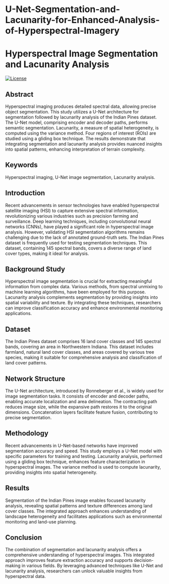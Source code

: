# U-Net-Segmentation-and-Lacunarity-for-Enhanced-Analysis-of-Hyperspectral-Imagery

# Hyperspectral Image Segmentation and Lacunarity Analysis

[![License](https://img.shields.io/badge/License-MIT-blue.svg)](https://opensource.org/licenses/MIT)

## Abstract

Hyperspectral imaging produces detailed spectral data, allowing precise object segmentation. This study utilizes a U-Net architecture for segmentation followed by lacunarity analysis of the Indian Pines dataset. The U-Net model, comprising encoder and decoder paths, performs semantic segmentation. Lacunarity, a measure of spatial heterogeneity, is computed using the variance method. Four regions of interest (ROIs) are studied using a gliding box technique. The results demonstrate that integrating segmentation and lacunarity analysis provides nuanced insights into spatial patterns, enhancing interpretation of terrain complexity.

## Keywords

Hyperspectral imaging, U-Net image segmentation, Lacunarity analysis.

## Introduction

Recent advancements in sensor technologies have enabled hyperspectral satellite imaging (HSI) to capture extensive spectral information, revolutionizing various industries such as precision farming and surveillance. Deep learning techniques, including convolutional neural networks (CNNs), have played a significant role in hyperspectral image analysis. However, validating HSI segmentation algorithms remains challenging due to the lack of annotated ground-truth sets. The Indian Pines dataset is frequently used for testing segmentation techniques. This dataset, containing 145 spectral bands, covers a diverse range of land cover types, making it ideal for analysis.

## Background Study

Hyperspectral image segmentation is crucial for extracting meaningful information from complex data. Various methods, from spectral unmixing to machine learning algorithms, have been employed for this purpose. Lacunarity analysis complements segmentation by providing insights into spatial variability and texture. By integrating these techniques, researchers can improve classification accuracy and enhance environmental monitoring applications.

## Dataset

The Indian Pines dataset comprises 16 land cover classes and 145 spectral bands, covering an area in Northwestern Indiana. This dataset includes farmland, natural land cover classes, and areas covered by various tree species, making it suitable for comprehensive analysis and classification of land cover patterns.

## Network Structure

The U-Net architecture, introduced by Ronneberger et al., is widely used for image segmentation tasks. It consists of encoder and decoder paths, enabling accurate localization and area delineation. The contracting path reduces image size, while the expansive path restores it to the original dimensions. Concatenation layers facilitate feature fusion, contributing to precise segmentation.

## Methodology

Recent advancements in U-Net-based networks have improved segmentation accuracy and speed. This study employs a U-Net model with specific parameters for training and testing. Lacunarity analysis, performed using a gliding box technique, enhances feature characterization in hyperspectral images. The variance method is used to compute lacunarity, providing insights into spatial heterogeneity.

## Results

Segmentation of the Indian Pines image enables focused lacunarity analysis, revealing spatial patterns and texture differences among land cover classes. The integrated approach enhances understanding of landscape heterogeneity and facilitates applications such as environmental monitoring and land-use planning.

## Conclusion

The combination of segmentation and lacunarity analysis offers a comprehensive understanding of hyperspectral images. This integrated approach improves feature extraction accuracy and supports decision-making in various fields. By leveraging advanced techniques like U-Net and lacunarity analysis, researchers can unlock valuable insights from hyperspectral data.


